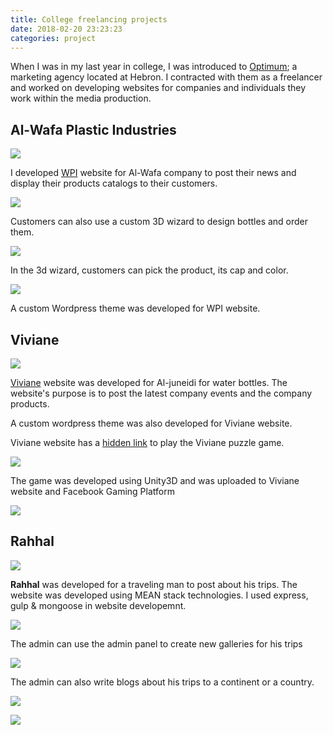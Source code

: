 ```yaml
---
title: College freelancing projects
date: 2018-02-20 23:23:23
categories: project
---
```

When I was in my last year in college, I was introduced to [Optimum](https://www.paloptimum.ps/); a marketing agency located at Hebron. I contracted with them as a freelancer and worked on developing websites for companies and individuals they work within the media production. <!--more-->

## Al-Wafa Plastic Industries

![](https://cdn.jsdelivr.net/gh/abozanona/abozanona.me@1.0.4/images/projects/wpi/wpi-home.jpg)

I developed [WPI](https://wpi.ps/) website for Al-Wafa company to post their news and display their products catalogs to their customers.

![](https://cdn.jsdelivr.net/gh/abozanona/abozanona.me@1.0.4/images/projects/wpi/wpi-catalog.png)

Customers can also use a custom 3D wizard to design bottles and order them.

![](https://cdn.jsdelivr.net/gh/abozanona/abozanona.me@1.0.4/images/projects/wpi/wpi-wizard-1.jpg)

In the 3d wizard, customers can pick the product, its cap and color.

![](https://cdn.jsdelivr.net/gh/abozanona/abozanona.me@1.0.4/images/projects/wpi/wpi-wizard-2.jpg)

A custom Wordpress theme was developed for WPI website.

## Viviane

![](https://cdn.jsdelivr.net/gh/abozanona/abozanona.me@1.0.4/images/projects/viviane/viviane-home.jpg)

[Viviane](https://juneidi-ps.com/) website was developed for Al-juneidi for water bottles. The website's purpose is to post the latest company events and the company products.

A custom wordpress theme was also developed for Viviane website.

Viviane website has a [hidden link](https://juneidi-ps.com/game/) to play the Viviane puzzle game.

![](https://cdn.jsdelivr.net/gh/abozanona/abozanona.me@1.0.4/images/projects/viviane/viviane-game-1.jpg)

The game was developed using Unity3D and was uploaded to Viviane website and Facebook Gaming Platform

![](https://cdn.jsdelivr.net/gh/abozanona/abozanona.me@1.0.4/images/projects/viviane/viviane-game-2.jpg)

## Rahhal

![](https://cdn.jsdelivr.net/gh/abozanona/abozanona.me@1.0.4/images/projects/rahhal/rahhal-home.jpg)

**Rahhal** was developed for a traveling man to post about his trips. The website was developed using MEAN stack technologies. I used express, gulp & mongoose in website developemnt.

![](https://cdn.jsdelivr.net/gh/abozanona/abozanona.me@1.0.4/images/projects/rahhal/rahhal-visited-countries.png)

The admin can use the admin panel to create new galleries for his trips

![](https://cdn.jsdelivr.net/gh/abozanona/abozanona.me@1.0.4/images/projects/rahhal/rahhal-gallery.jpg)

The admin can also write blogs about his trips to a continent or a country.

![](https://cdn.jsdelivr.net/gh/abozanona/abozanona.me@1.0.4/images/projects/rahhal/rahhal-continent.jpg)

![](https://cdn.jsdelivr.net/gh/abozanona/abozanona.me@1.0.4/images/projects/rahhal/rahhal-blog.jpg)
